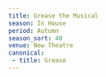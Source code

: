 ```yaml
---
title: Grease the Musical
season: In House
period: Autumn
season_sort: 40
venue: New Theatre
canonical:
 - title: Grease
---
```



